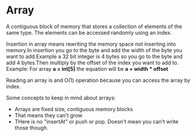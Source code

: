 # Array

A contiguous block of memory that stores a collection of elements of the same type. The elements can be accessed randomly using an index.

Insertion in array means rewriting the memory space not inserting into memory.In insertion you go to the byte and add the width of the byte you want to add.Example a 32 bit integer is 4 bytes so you go to the byte and add 4 bytes.Then multiply by the offset of the index you want to add to.
Example:
For array **a = int[5]**
the equation will be **a + width \* offset**

Reading an array is and O(1) operation because you can access the array by index.

Some concepts to keep in mind about arrays:

- Arrays are fixed size, contiguous memory blocks
- That means they can't grow
- THere is no "insertAt" or push or pop. Doesn't mean you can't write those though.
